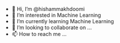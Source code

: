 - 👋 Hi, I’m @hishammakhdoomi
- 👀 I’m interested in Machine Learning
- 🌱 I’m currently learning Machine Learning
- 💞️ I’m looking to collaborate on ...
- 📫 How to reach me ...

<!---
hishammakhdoomi/hishammakhdoomi is a ✨ special ✨ repository because its `README.md` (this file) appears on your GitHub profile.
You can click the Preview link to take a look at your changes.
--->
